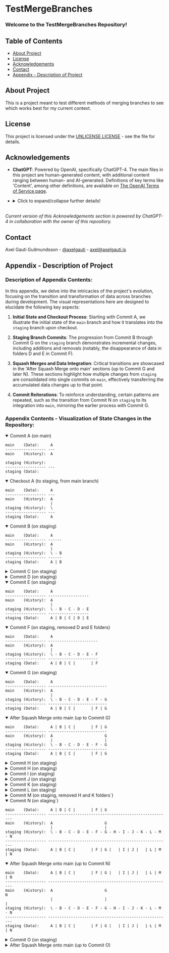 # TestMergeBranches

### **Welcome to the TestMergeBranches Repository!**

## Table of Contents
- [About Project](#about-project)
- [License](#license)
- [Acknowledgements](#acknowledgements)
- [Contact](#contact)
- [Appendix - Description of Project](#appendix---description-of-project)

## About Project
This is a project meant to test different methods of merging branches to see which works best for my current context.

## License
This project is licensed under the [UNLICENSE LICENSE](LICENSE) - see the file for details.

## Acknowledgements
- **ChatGPT**: Powered by OpenAI, specifically ChatGPT-4. The main files in this project are human-generated content, with additional content ranging between human- and AI-generated. Definitions of key terms like 'Content', among other definitions, are available on [The OpenAI Terms of Service page](https://openai.com/policies/terms-of-use#using-our-services).
- <details>
    <summary>Click to expand/collapse further details!</summary>
    &nbsp; 

    Essentially, the entire project, except for the Appendix and its related data, was human-generated.
    - The introductory text of the Appendix is completely AI-generated, based entirely on human input, and was created after the more detailed section of the Appendix.
    - The detailed section of the Appendix was completely human-generated. Some intermediate steps were entirely AI-generated. [See Raw State Description Data Index](version_2_ai_refined_code/raw_data/README.md).
    - The scripts for generating the detailed section of the Appendix were initially human-generated, in collaboration with AI. [See folder with human-generated scripts](generate_state_description_scripts/version_1_quick_n_dirty_human_code).
    - Post-execution, these scripts were refined with AI assistance, turning them into AI-generated content. [See folder with AI-refined scripts](generate_state_description_scripts/version_1_quick_n_dirty_human_code).
    - Bottom line: Collaboration with other entities that provide service, whether human or AI, is amazing, beneficial, and enriching!
    </details>
    &nbsp; 

*Current version of this Acknowledgements section is powered by ChatGPT-4 in collaboration with the owner of this repository.*


## Contact
Axel Gauti Guðmundsson - [@axelgauti](https://twitter.com/axelgauti) - axel@axelgauti.is


## Appendix - Description of Project

### Description of Appendix Contents:

In this appendix, we delve into the intricacies of the project's evolution, focusing on the transition and transformation of data across branches during development. The visual representations here are designed to elucidate the following key aspects:

1. **Initial State and Checkout Process**: Starting with Commit A, we illustrate the initial state of the `main` branch and how it translates into the `staging` branch upon checkout.

2. **Staging Branch Commits**: The progression from Commit B through Commit G on the `staging` branch demonstrates incremental changes, including additions and removals (notably, the disappearance of data in folders D and E in Commit F).

3. **Squash Merges and Data Integration**: Critical transitions are showcased in the 'After Squash Merge onto main' sections (up to Commit G and later N). These sections highlight how multiple changes from `staging` are consolidated into single commits on `main`, effectively transferring the accumulated data changes up to that point.

4. **Commit Reiterations**: To reinforce understanding, certain patterns are repeated, such as the transition from Commit N on `staging` to its integration into `main`, mirroring the earlier process with Commit G.

### Appendix Contents - Visualization of State Changes in the Repository:

<details open>
<summary>Commit A (on main)</summary>

```
main    (Data):     A
------------------ ---
main    (History):  A
                    
staging (History):  
------------------ ---
staging (Data):     
```

</details>

<details open>
<summary>Checkout A (to staging, from main branch)</summary>

```
main    (Data):     A
------------------ ---
main    (History):  A
                    |
staging (History):  \
------------------ ---
staging (Data):     A
```

</details>

<details open>
<summary>Commit B (on staging)</summary>

```
main    (Data):     A
------------------ ------
main    (History):  A
                    |
staging (History):  \ - B
------------------ ------
staging (Data):     A | B
```

</details>

<details>
<summary>Commit C (on staging)</summary>

```
main    (Data):     A
------------------ ----------
main    (History):  A
                    |
staging (History):  \ - B - C
------------------ ----------
staging (Data):     A | B | C
```

</details>

<details>
<summary>Commit D (on staging)</summary>

```
main    (Data):     A
------------------ --------------
main    (History):  A
                    |
staging (History):  \ - B - C - D
------------------ --------------
staging (Data):     A | B | C | D
```

</details>

<details open>
<summary>Commit E (on staging)</summary>

```
main    (Data):     A
------------------ ------------------
main    (History):  A
                    |
staging (History):  \ - B - C - D - E
------------------ ------------------
staging (Data):     A | B | C | D | E
```

</details>

<details open>
<summary>Commit F (on staging, removed D and E folders)</summary>

```
main    (Data):     A
------------------ ----------------------
main    (History):  A
                    |
staging (History):  \ - B - C - D - E - F
------------------ ----------------------
staging (Data):     A | B | C |       | F
```

</details>

<details open>
<summary>Commit G (on staging)</summary>

```
main    (Data):     A
------------------ --------------------------
main    (History):  A
                    |
staging (History):  \ - B - C - D - E - F - G
------------------ --------------------------
staging (Data):     A | B | C |       | F | G
```

</details>

<details open>
<summary>After Squash Merge onto main (up to Commit G)</summary>

```
main    (Data):     A | B | C |       | F | G
------------------ --------------------------
main    (History):  A                       G
                    |                       |
staging (History):  \ - B - C - D - E - F - G
------------------ --------------------------
staging (Data):     A | B | C |       | F | G
```

</details>

<details>
<summary>Commit H (on staging)</summary>

```
main    (Data):     A | B | C |       | F | G
------------------ ------------------------------
main    (History):  A                       G
                    |                       |
staging (History):  \ - B - C - D - E - F - G - H
------------------ ------------------------------
staging (Data):     A | B | C |       | F | G | H
```

</details>

<details>
<summary>Commit H (on staging)</summary>

```
main    (Data):     A | B | C |       | F | G
------------------ ------------------------------
main    (History):  A                       G
                    |                       |
staging (History):  \ - B - C - D - E - F - G - H
------------------ ------------------------------
staging (Data):     A | B | C |       | F | G | H
```

</details>

<details>
<summary>Commit I (on staging)</summary>

```
main    (Data):     A | B | C |       | F | G
------------------ ----------------------------------
main    (History):  A                       G
                    |                       |
staging (History):  \ - B - C - D - E - F - G - H - I
------------------ ----------------------------------
staging (Data):     A | B | C |       | F | G | H | I
```

</details>

<details>
<summary>Commit J (on staging)</summary>

```
main    (Data):     A | B | C |       | F | G
------------------ --------------------------------------
main    (History):  A                       G
                    |                       |
staging (History):  \ - B - C - D - E - F - G - H - I - J
------------------ --------------------------------------
staging (Data):     A | B | C |       | F | G | H | I | J
```

</details>

<details>
<summary>Commit K (on staging)</summary>

```
main    (Data):     A | B | C |       | F | G
------------------ ------------------------------------------
main    (History):  A                       G
                    |                       |
staging (History):  \ - B - C - D - E - F - G - H - I - J - K
------------------ ------------------------------------------
staging (Data):     A | B | C |       | F | G | H | I | J | K
```

</details>

<details>
<summary>Commit L (on staging)</summary>

```
main    (Data):     A | B | C |       | F | G
------------------ ----------------------------------------------
main    (History):  A                       G
                    |                       |
staging (History):  \ - B - C - D - E - F - G - H - I - J - K - L
------------------ ----------------------------------------------
staging (Data):     A | B | C |       | F | G | H | I | J | K | L
```

</details>

<details>
<summary>Commit M (on staging, removed H and K folders`)</summary>

```
main    (Data):     A | B | C |       | F | G
------------------ --------------------------------------------------
main    (History):  A                       G
                    |                       |
staging (History):  \ - B - C - D - E - F - G - H - I - J - K - L - M
------------------ --------------------------------------------------
staging (Data):     A | B | C |       | F | G |   | I | J |   | L | M
```

</details>

<details open>
<summary>Commit N (on staging`)</summary>

```
main    (Data):     A | B | C |       | F | G
------------------ ------------------------------------------------------
main    (History):  A                       G
                    |                       |
staging (History):  \ - B - C - D - E - F - G - H - I - J - K - L - M - N
------------------ ------------------------------------------------------
staging (Data):     A | B | C |       | F | G |   | I | J |   | L | M | N
```

</details>

<details open>
<summary>After Squash Merge onto main (up to Commit N)</summary>

```
main    (Data):     A | B | C |       | F | G |   | I | J |   | L | M | N
------------------ ------------------------------------------------------
main    (History):  A                       G                           N
                    |                       |                           |
staging (History):  \ - B - C - D - E - F - G - H - I - J - K - L - M - N
------------------ ------------------------------------------------------
staging (Data):     A | B | C |       | F | G |   | I | J |   | L | M | N
```

</details>

<details>
<summary>Commit O (on staging)</summary>

```
main    (Data):     A | B | C |       | F | G |   | I | J |   | L | M | N
------------------ ----------------------------------------------------------
main    (History):  A                       G                           N
                    |                       |                           |
staging (History):  \ - B - C - D - E - F - G - H - I - J - K - L - M - N - O
------------------ ----------------------------------------------------------
staging (Data):     A | B | C |       | F | G |   | I | J |   | L | M | N | O
```

</details>

<details>
<summary>After Squash Merge onto main (up to Commit O)</summary>

```
main    (Data):     A | B | C |       | F | G |   | I | J |   | L | M | N | O
------------------ ----------------------------------------------------------
main    (History):  A                       G                           N   O
                    |                       |                           |   |
staging (History):  \ - B - C - D - E - F - G - H - I - J - K - L - M - N - O
------------------ ----------------------------------------------------------
staging (Data):     A | B | C |       | F | G |   | I | J |   | L | M | N | O
```

</details>


